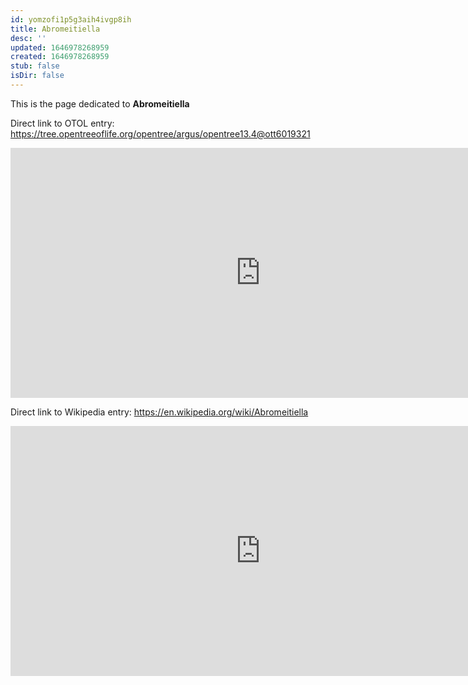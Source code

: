 ```yaml
---
id: yomzofi1p5g3aih4ivgp8ih
title: Abromeitiella
desc: ''
updated: 1646978268959
created: 1646978268959
stub: false
isDir: false
---
```

This is the page dedicated to **Abromeitiella**


Direct link to OTOL entry: https://tree.opentreeoflife.org/opentree/argus/opentree13.4@ott6019321



<html>
    <body>
    <iframe src="https://tree.opentreeoflife.org/opentree/argus/opentree13.4@ott6019321"
    width="800" height="400" frameborder="0" allowfullscreen> </iframe>
    </body>
</html>
    


Direct link to Wikipedia entry: https://en.wikipedia.org/wiki/Abromeitiella



<html>
    <body>
    <iframe src="https://en.wikipedia.org/wiki/Abromeitiella"
    width="800" height="400" frameborder="0" allowfullscreen> </iframe>
    </body>
</html>
    
